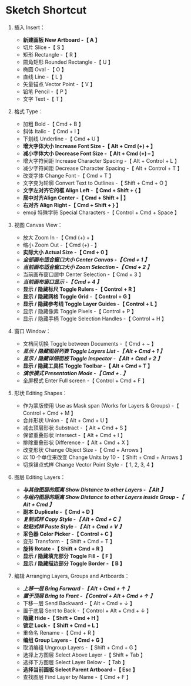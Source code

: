 # Sketch Shortcut

1. 插入 Insert：
    * **新建画板 New Artboard -【 A 】**
    * 切片 Slice -【 S 】
    * 矩形 Rectangle -【 R 】
    * 圆角矩形 Rounded Rectangle -【 U 】
    * 椭圆 Oval -【 O 】
    * 直线 Line -【 L 】
    * 矢量锚点 Vector Point -【 V 】
    * 铅笔 Pencil -【 P 】
    * 文字 Text -【 T 】

1. 格式 Type：
    * 加粗 Bold -【 Cmd + B 】
    * 斜体 Italic -【 Cmd + I 】
    * 下划线 Underline -【 Cmd + U 】
    * **增大字体大小 Increase Font Size -【 Alt + Cmd (+) + 】**
    * **减小字体大小 Decrease Font Size -【 Alt + Cmd (+) – 】**
    * 增大字符间距 Increase Character Spacing -【 Alt + Control + L 】
    * 减少字符间距 Decrease Character Spacing -【 Alt + Control + T 】
    * 改变字体 Change Font -【 Cmd + T 】
    * 文字变为轮廓 Convert Text to Outlines -【 Shift + Cmd + O 】
    * **文字左对齐它的框 Align Left -【 Cmd + Shift + { 】**
    * **居中对齐Align Center -【 Cmd + Shift + | 】**
    * **右对齐 Align Right -【 Cmd + Shift + } 】**
    * emoji 特殊字符 Special Characters -【 Control + Cmd + Space 】

1. 视图 Canvas View：
    * 放大 Zoom In -【 Cmd (+) + 】
    * 缩小 Zoom Out -【 Cmd (+) - 】
    * **实际大小 Actual Size -【 Cmd + 0 】**
    * **_全部画布适合窗口大小 Center Canvas -【 Cmd + 1 】_**
    * **_当前画布适合窗口大小 Zoom Selection -【 Cmd + 2 】_**
    * 当前画布窗口居中 Center Selection -【 Cmd + 3 】
    * **_当前画布窗口显示 -【 Cmd + 4 】_**
    * **显示 / 隐藏标尺 Toggle Rulers -【 Control + R 】**
    * **显示 / 隐藏网格 Toggle Grid -【 Control + G 】**
    * **显示 / 隐藏参考线 Toggle Layer Guides -【 Control + L 】**
    * 显示 / 隐藏像素 Toggle Pixels -【 Control + P 】
    * 显示 / 隐藏手柄 Toggle Selection Handles -【 Control + H 】

1. 窗口 Window：
    * 文档间切换 Toggle between Documents -【 Cmd + ~ 】
    * **_显示 / 隐藏图层列表 Toggle Layers List -【 Alt + Cmd + 1 】_**
    * **_显示 / 隐藏详细面板 Toggle Inspector -【 Alt + Cmd + 2 】_**
    * **显示 / 隐藏工具栏 Toggle Toolbar -【 Alt + Cmd + T 】**
    * **_演示模式 Presentation Mode -【 Cmd + . 】_**
    * 全屏模式 Enter Full screen -【 Control + Cmd + F 】

1. 形状 Editing Shapes：
    * 作为蒙版使用 Use as Mask span (Works for Layers & Groups) -【 Control + Cmd + M 】
    * 合并形状 Union -【 Alt + Cmd + U 】
    * 减去顶层形状 Substract -【 Alt + Cmd + S 】
    * 保留重叠形状 Intersect -【 Alt + Cmd + I 】
    * 排除重叠形状 Difference -【 Alt + Cmd + X 】
    * 改变形状 Change Object Size -【 Cmd + Arrows 】
    * 以 10 个单位来改变 Change Units by 10 -【 Shift + Cmd + Arrows 】
    * 切换锚点式样 Change Vector Point Style -【 1, 2, 3, 4 】

1. 图层 Editing Layers：
    * **_与其他图层的距离 Show Distance to other Layers -【 Alt 】_**
    * **_与组内图层的距离 Show Distance to other Layers inside Group -【 Alt + Cmd 】_**
    * **副本 Duplicate -【 Cmd + D 】**
    * **_复制式样 Copy Style -【 Alt + Cmd + C 】_**
    * **_粘贴式样 Paste Style -【 Alt + Cmd + V 】_**
    * **采色器 Color Picker -【 Control + C 】**
    * 变形 Transform -【 Shift + Cmd + T 】
    * **旋转 Rotate -【 Shift + Cmd + R 】**
    * **显示 / 隐藏填充部分 Toggle Fill -【 F 】**
    * **显示 / 隐藏描边部分 Toggle Border -【 B 】**

1. 编辑 Arranging Layers, Groups and Artboards：
    * **_上移一层 Bring Forward -【 Alt + Cmd + ↑ 】_**
    * **_置于顶层 Bring to Front -【 Control + Alt + Cmd + ↑ 】_**
    * 下移一层 Send Backward -【 Alt + Cmd + ↓ 】
    * 置于底层 Sent to Back -【 Control + Alt + Cmd + ↓ 】
    * **隐藏 Hide -【 Shift + Cmd + H 】**
    * **锁定 Lock -【 Shift + Cmd + L 】**
    * 重命名 Rename -【 Cmd + R 】
    * **编组 Group Layers -【 Cmd + G 】**
    * 取消编组 Ungroup Layers -【 Shift + Cmd + G 】
    * 选择上方图层 Select Above Layer -【 Shift + Tab 】
    * 选择下方图层 Select Layer Below -【 Tab 】
    * **选择当前画板 Select Parent Artboard -【 Esc 】**
    * 查找图层 Find Layer by Name -【 Cmd + F 】
